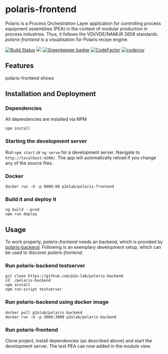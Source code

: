 # polaris-frontend
Polaris is a Process Orchestration Layer application for controlling process equipment assemblies (PEA) in the context of modular production in process industries. Thus, it follows the VDI/VDE/NAMUR 2658 standards. *polaris-frontend* is a visualisation for Polaris recipe engine.

[![Build Status](https://cloud.drone.io/api/badges/p2o-lab/polaris-frontend/status.svg)](https://cloud.drone.io/p2o-lab/polaris-frontend) [![](https://images.microbadger.com/badges/version/p2olab/polaris-frontend.svg)](https://microbadger.com/images/p2olab/polaris-frontend) [![Greenkeeper badge](https://badges.greenkeeper.io/p2o-lab/polaris-frontend.svg)](https://greenkeeper.io/) [![CodeFactor](https://www.codefactor.io/repository/github/p2o-lab/polaris-frontend/badge)](https://www.codefactor.io/repository/github/p2o-lab/polaris-frontend) [![codecov](https://codecov.io/gh/p2o-lab/polaris-frontend/branch/develop/graph/badge.svg)](https://codecov.io/gh/p2o-lab/polaris-frontend)

## Features

polaris-frontend shows

## Installation and Deployment

### Dependencies
All dependencies are installed via NPM
```
npm install
```

### Starting the development server

Run `npm start` or `ng serve` for a development server. Navigate to `http://localhost:4200/`. The app will automatically reload if you change any of the source files.


### Docker
```
docker run -d -p 8080:80 p2olab/polaris-frontend
```

### Build it and deploy it
```
ng build --prod
npm run deploy
```

## Usage

To work properly, *polaris-frontend* needs an backend, which is provided by [polaris-backend](https://github.com/p2o-lab/polaris-backend). Following is an exemplary development setup, which can be used to discover *polaris-frontend*.

### Run polaris-backend testserver
```
git clone https://github.com/p2o-lab/polaris-backend
cd ./polaris-backend
npm install
npm run-script testserver
```

### Run polaris-backend using docker image

```
docker pull p2olab/polaris-backend
docker run -d -p 3000:3000 p2olab/polaris-backend
```
### Run polaris-frontend

Clone project, install dependencies (as described above) and start the development server. The test PEA can now added in the module view.
